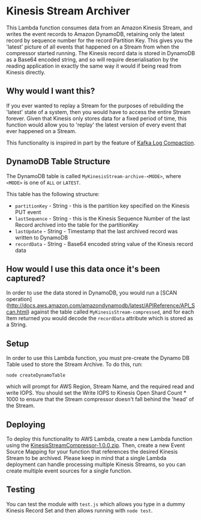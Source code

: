 # Kinesis Stream Archiver

This Lambda function consumes data from an Amazon Kinesis Stream, and writes the event records to Amazon DynamoDB, retaining only the latest record by sequence number for the record Partition Key. This gives you the 'latest' picture of all events that happened on a Stream from when the compressor started running. The Kinesis record data is stored in DynamoDB as a Base64 encoded string, and so will require deserialisation by the reading application in exactly the same way it would if being read from Kinesis directly. 

## Why would I want this?

If you ever wanted to replay a Stream for the purposes of rebuilding the 'latest' state of a system, then you would have to access the entire Stream forever. Given that Kinesis only stores data for a fixed period of time, this function would allow you to 'replay' the latest version of every event that ever happened on a Stream.

This functionality is inspired in part by the feature of [Kafka Log Compaction](https://cwiki.apache.org/confluence/display/KAFKA/Log+Compaction).


## DynamoDB Table Structure

The DynamoDB table is called ```MyKinesisStream-archive-<MODE>```, where `<MODE>` is one of `ALL` or `LATEST`.

This table has the following structure:

* `partitionKey` - String - this is the partition key specified on the Kinesis PUT event
* `lastSequence` - String - this is the Kinesis Sequence Number of the last Record archived into the table for the partitionKey
* `lastUpdate` - String - Timestamp that the last archived record was written to DynamoDB
* `recordData` - String - Base64 encoded string value of the Kinesis record data

## How would I use this data once it's been captured?

In order to use the data stored in DynamoDB, you would run a [SCAN operation] (http://docs.aws.amazon.com/amazondynamodb/latest/APIReference/API_Scan.html) against the table called ```MyKinesisStream-compressed```, and for each Item returned you would decode the ```recordData``` attribute which is stored as a String.

## Setup

In order to use this Lambda function, you must pre-create the Dynamo DB Table used to store the Stream Archive. To do this, run:

```
node createDynamoTable
```

which will prompt for AWS Region, Stream Name, and the required read and write IOPS. You should set the Write IOPS to Kinesis Open Shard Count * 1000 to ensure that the Stream compressor doesn't fall behind the 'head' of the Stream.

## Deploying

To deploy this functionality to AWS Lambda, create a new Lambda function using the [KinesisStreamCompressor-1.0.0.zip](dist/KinesisStreamCompressor-1.0.0.zip). Then, create a new Event Source Mapping for your function that references the desired Kinesis Stream to be archived. Please keep in mind that a single Lambda deployment can handle processing multiple Kinesis Streams, so you can create multiple event sources for a single function.

## Testing

You can test the module with ```test.js``` which allows you type in a dummy Kinesis Record Set and then allows running with ```node test```. 